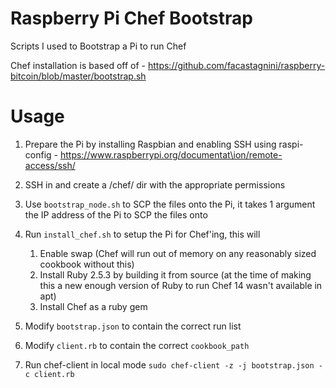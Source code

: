 Raspberry Pi Chef Bootstrap
===========================

Scripts I used to Bootstrap a Pi to run Chef

Chef installation is based off of - https://github.com/facastagnini/raspberry-bitcoin/blob/master/bootstrap.sh


Usage
=====
1. Prepare the Pi by installing Raspbian and enabling SSH using raspi-config -
https://www.raspberrypi.org/documentat\ion/remote-access/ssh/

2. SSH in and create a /chef/ dir with the appropriate permissions

3. Use `bootstrap_node.sh` to SCP the files onto the Pi, it takes 1 argument
the IP address of the Pi to SCP the files onto

4. Run `install_chef.sh` to setup the Pi for Chef'ing, this will
    1. Enable swap (Chef will run out of memory on any reasonably sized cookbook without this)
    2. Install Ruby 2.5.3 by building it from source (at the time of making this
a new enough version of Ruby to run Chef 14 wasn't available in apt)
    3. Install Chef as a ruby gem

5. Modify `bootstrap.json` to contain the correct run list

6. Modify `client.rb` to contain the correct `cookbook_path`

7. Run chef-client in local mode `sudo chef-client -z -j bootstrap.json -c client.rb`
